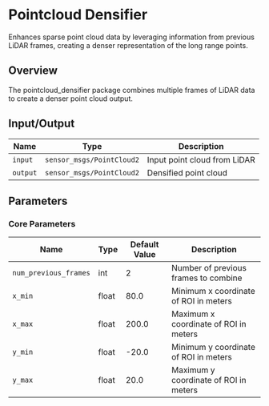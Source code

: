 # Pointcloud Densifier

Enhances sparse point cloud data by leveraging information from previous LiDAR frames, creating a denser representation of the long range points.

## Overview

The pointcloud_densifier package combines multiple frames of LiDAR data to create a denser point cloud output. 

## Input/Output

| Name     | Type                    | Description                                |
|----------|------------------------|--------------------------------------------|
| `input`  | `sensor_msgs/PointCloud2` | Input point cloud from LiDAR              |
| `output` | `sensor_msgs/PointCloud2` | Densified point cloud  |

## Parameters

### Core Parameters

| Name                  | Type   | Default Value | Description                                      |
|----------------------|--------|---------------|--------------------------------------------------|
| `num_previous_frames`| int    | 2             | Number of previous frames to combine              |
| `x_min`              | float  | 80.0          | Minimum x coordinate of ROI in meters            |
| `x_max`              | float  | 200.0         | Maximum x coordinate of ROI in meters            |
| `y_min`              | float  | -20.0         | Minimum y coordinate of ROI in meters            |
| `y_max`              | float  | 20.0          | Maximum y coordinate of ROI in meters            |